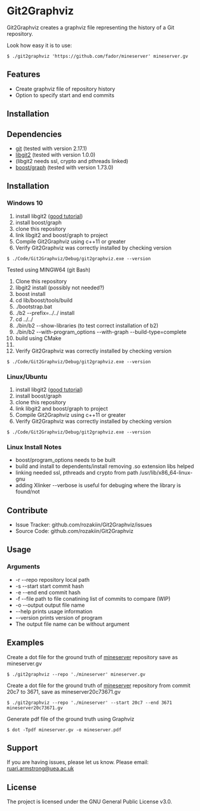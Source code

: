 Git2Graphviz
========

Git2Graphviz creates a graphviz file representing the history of a Git repository.

Look how easy it is to use:

```shell
$ ./git2graphviz 'https://github.com/fador/mineserver' mineserver.gv
```

Features
--------
- Create graphviz file of repository history
- Option to specify start and end commits

Installation
------------

## Dependencies
- [git](https://git-scm.com/) (tested with version 2.17.1)
- [libgit2](https://github.com/libgit2/libgit2) (tested with version 1.0.0)
- (libgit2 needs ssl, crypto and pthreads linked)
- [boost/graph](https://github.com/boostorg/graph) (tested with version 1.73.0)

## Installation

### Windows 10
1. install libgit2 ([good tutorial](https://bvisness.me/libgit2/))
2. install boost/graph
3. clone this repository
4. link libgit2 and boost/graph to project
5. Compile Git2Graphviz using c++11 or greater
6. Verify Git2Graphviz was correctly installed by checking version
```shell
$ ./Code/Git2Graphviz/Debug/git2graphviz.exe --version
```

Tested using MINGW64 (git Bash)

1. Clone this repository
2. libgit2 install (possibly not needed?)
3. boost install
31. cd lib/boost/tools/build
32. ./bootstrap.bat 
33. ./b2 --prefix=../../ install
34. cd ../../
35. ./bin/b2 --show-libraries (to test correct installation of b2)
36. ./bin/b2 --with-program_options --with-graph --build-type=complete
4. build using CMake
41. 
5. Verify Git2Graphviz was correctly installed by checking version
```shell
$ ./Code/Git2Graphviz/Debug/git2graphviz.exe --version
```

### Linux/Ubuntu
1. install libgit2 ([good tutorial](https://bvisness.me/libgit2/))
2. install boost/graph
3. clone this repository
4. link libgit2 and boost/graph to project
5. Compile Git2Graphviz using c++11 or greater
6. Verify Git2Graphviz was correctly installed by checking version
```shell
$ ./Code/Git2Graphviz/Debug/git2graphviz.exe --version
```

### Linux Install Notes
- boost/program_options needs to be built
- build and install to dependents/install removing .so extension libs helped 
- linking needed ssl, pthreads and crypto from path /usr/lib/x86_64-linux-gnu
- adding Xlinker --verbose is useful for debuging where the library is found/not


Contribute
----------

- Issue Tracker: github.com/rozakiin/Git2Graphviz/issues
- Source Code: github.com/rozakiin/Git2Graphviz

Usage
-----

### Arguments
- -r --repo repository local path
- -s --start start commit hash
- -e --end end commit hash
- -f --file path to file conatining list of commits to compare (WIP)
- -o --output output file name
- --help prints usage information
- --version prints version of program
- The output file name can be without argument



Examples
--------
Create a dot file for the ground truth of [mineserver](https://github.com/fador/mineserver) repository save as mineserver.gv

```shell
$ ./git2graphviz --repo './mineserver' mineserver.gv
```

Create a dot file for the ground truth of [mineserver](https://github.com/fador/mineserver) repository from commit 20c7 to 3671, save as mineserver20c73671.gv

```shell
$ ./git2graphviz --repo './mineserver' --start 20c7 --end 3671 mineserver20c73671.gv
```

Generate pdf file of the ground truth using Graphviz
```shell
$ dot -Tpdf mineserver.gv -o mineserver.pdf
```



Support
-------

If you are having issues, please let us know.
Please email: ruari.armstrong@uea.ac.uk

License
-------

The project is licensed under the GNU General Public License v3.0.
